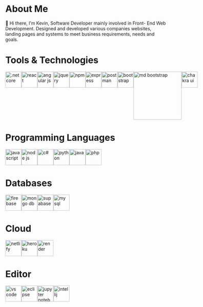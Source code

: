 <h1>About Me</h1>
👋 Hi there, I’m Kevin, Software Developer mainly involved in Front- End Web Development. Designed and developed various companies websites, landing pages and systems to meet business requirements, needs and goals.

<h1>Tools & Technologies</h1>
<div style="display: flex;">
<img src="https://user-images.githubusercontent.com/25181517/121405754-b4f48f80-c95d-11eb-8893-fc325bde617f.png" alt=".net core" style="width:50px;">
<img src="https://user-images.githubusercontent.com/25181517/183897015-94a058a6-b86e-4e42-a37f-bf92061753e5.png" alt="react" style="width:50px;">
<img src="https://user-images.githubusercontent.com/25181517/183890595-779a7e64-3f43-4634-bad2-eceef4e80268.png" alt="angular js" style="width:50px;">
<img src="https://user-images.githubusercontent.com/126497052/234620624-797fab48-7f88-4b1d-b329-3be77b07355f.png" alt="jquery" style="width:50px;">
<img src="https://user-images.githubusercontent.com/25181517/121401671-49102800-c959-11eb-9f6f-74d49a5e1774.png" alt="npm" style="width:50px;">
<img src="https://user-images.githubusercontent.com/25181517/183859966-a3462d8d-1bc7-4880-b353-e2cbed900ed6.png" alt="express" style="width:50px;">
<img src="https://user-images.githubusercontent.com/25181517/192109061-e138ca71-337c-4019-8d42-4792fdaa7128.png" alt="postman" style="width:50px;">
<img src="https://user-images.githubusercontent.com/25181517/183898054-b3d693d4-dafb-4808-a509-bab54cf5de34.png" alt="bootstrap" style="width:50px;">
<img src="https://user-images.githubusercontent.com/126497052/234620283-74e126d5-73ca-4f7a-bb03-e96b25c09a0c.png" alt="md bootstrap" style="width:150px;">
<img src="https://user-images.githubusercontent.com/25181517/190887639-d0ba4ec9-ddbe-45dd-bea1-4db83846503e.png" alt="chakra ui" style="width:50px;">
</div>

<h1>Programming Languages</h1>
<div style="display: flex;">
<img src="https://user-images.githubusercontent.com/25181517/117447155-6a868a00-af3d-11eb-9cfe-245df15c9f3f.png" alt="javascript" style="width:50px;">
<img src="https://user-images.githubusercontent.com/25181517/183568594-85e280a7-0d7e-4d1a-9028-c8c2209e073c.png" alt="node js" style="width:50px;">
<img src="https://user-images.githubusercontent.com/25181517/121405384-444d7300-c95d-11eb-959f-913020d3bf90.png" alt="c#" style="width:50px;">
<img src="https://user-images.githubusercontent.com/25181517/183423507-c056a6f9-1ba8-4312-a350-19bcbc5a8697.png" alt="python" style="width:50px;">
<img src="https://user-images.githubusercontent.com/25181517/117201156-9a724800-adec-11eb-9a9d-3cd0f67da4bc.png" alt="java" style="width:50px;">
<img src="https://user-images.githubusercontent.com/25181517/183570228-6a040b9f-3ddf-47a2-a201-743121dac664.png" alt="php" style="width:50px;">
</div>

<h1>Databases</h1>
<div style="display: flex;">
<img src="https://user-images.githubusercontent.com/25181517/189716855-2c69ca7a-5149-4647-936d-780610911353.png" alt="firebase" style="width:50px;">
<img src="https://user-images.githubusercontent.com/25181517/182884177-d48a8579-2cd0-447a-b9a6-ffc7cb02560e.png" alt="mongo db" style="width:50px;">
<img src="https://user-images.githubusercontent.com/126497052/234619905-b8ad4baf-4ee7-42b6-a16d-17cd9db5d43c.png" alt="supabase" style="width:50px;">
<img src="https://user-images.githubusercontent.com/25181517/183896128-ec99105a-ec1a-4d85-b08b-1aa1620b2046.png" alt="my sql" style="width:50px;">
</div>

<h1>Cloud</h1>
<div style="display: flex;">
<img src="https://user-images.githubusercontent.com/126497052/234618326-717389bf-ada9-438e-81d3-900cada4a322.png" alt="netlify" style="width:50px;">
<img src="https://user-images.githubusercontent.com/126497052/234618538-4a3cc28c-e217-4aed-885a-963cede37be2.png" alt="heroku" style="width:50px;">
<img src="https://user-images.githubusercontent.com/126497052/234618868-0a69a21c-5761-4c26-a792-645f1a8ea5a8.png" alt="render" style="width:50px;">
</div>

<h1>Editor</h1>
<div style="display: flex;">
<img src="https://user-images.githubusercontent.com/25181517/192108891-d86b6220-e232-423a-bf5f-90903e6887c3.png" alt="vs code" style="width:50px;">
<img src="https://user-images.githubusercontent.com/25181517/192108892-6e9b5cdf-4e35-4a70-ad9a-801a93a07c1c.png" alt="eclipse" style="width:50px;">
<img src="https://user-images.githubusercontent.com/25181517/183914128-3fc88b4a-4ac1-40e6-9443-9a30182379b7.png" alt="jupyter notebook" style="width:50px;">
<img src="https://user-images.githubusercontent.com/25181517/192108890-200809d1-439c-4e23-90d3-b090cf9a4eea.png" alt="intellij" style="width:50px;">
</div>
